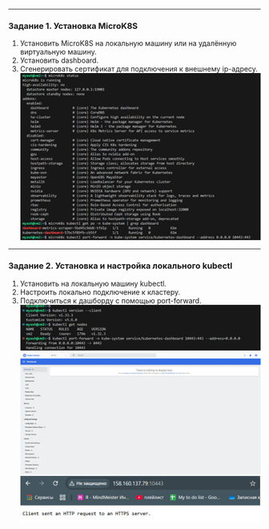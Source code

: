 
------

### Задание 1. Установка MicroK8S

1. Установить MicroK8S на локальную машину или на удалённую виртуальную машину.
2. Установить dashboard.
3. Сгенерировать сертификат для подключения к внешнему ip-адресу.
![01](https://github.com/Myash-New/Kubernetes/blob/main/01.jpg)

------

### Задание 2. Установка и настройка локального kubectl
1. Установить на локальную машину kubectl.
2. Настроить локально подключение к кластеру.
3. Подключиться к дашборду с помощью port-forward.
![02](https://github.com/Myash-New/Kubernetes/blob/main/02.jpg)
![03](https://github.com/Myash-New/Kubernetes/blob/main/03.jpg)
![04](https://github.com/Myash-New/Kubernetes/blob/main/04.jpg)

